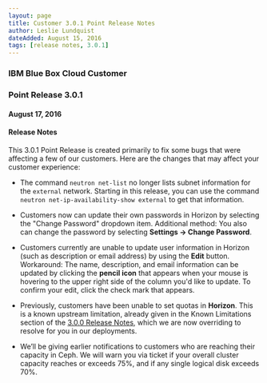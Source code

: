 ```yaml
---
layout: page
title: Customer 3.0.1 Point Release Notes
author: Leslie Lundquist
dateAdded: August 15, 2016
tags: [release notes, 3.0.1]
---
```



### IBM Blue Box Cloud Customer
### Point Release 3.0.1
#### August 17, 2016


#### Release Notes

This 3.0.1 Point Release is created primarily to fix some bugs that were affecting a few of our customers. Here are the changes that may affect your customer experience:

 * The command `neutron net-list` no longer lists subnet information for the `external` network. Starting in this release, you can use the command `neutron net-ip-availability-show external` to get that information.

 * Customers now can update their own passwords in Horizon by selecting the "Change Password" dropdown item. Additional method: You also can change the password by selecting **Settings -> Change Password**.

 *  Customers currently are unable to update user information in Horizon (such as description or email address) by using the **Edit** button. Workaround: The name, description, and email information can be updated by clicking the **pencil icon** that appears when your mouse is hovering to the upper right side of the column you'd like to update. To confirm your edit, click the check mark that appears.

 * Previously, customers have been unable to set quotas in **Horizon**. This is a known upstream limitation, already given in the Known Limitations section of the [3.0.0 Release Notes](http://ibm-blue-box-help.github.io/help-documentation/gettingstarted/commontech/Customer_3.0.0_Release_Notes/), which we are now overriding to resolve for you in our deployments. 

 * We’ll be giving earlier notifications to customers who are reaching their capacity in Ceph. We will warn you via ticket if your overall cluster capacity reaches or exceeds 75%, and if any single logical disk exceeds 70%.


